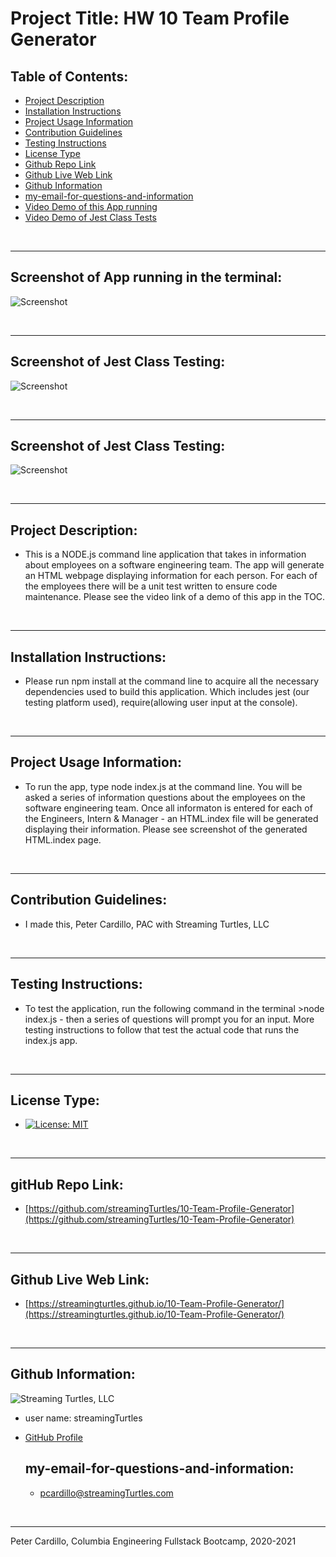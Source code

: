 
  # Project Title: HW 10 Team Profile Generator
    
  ## Table of Contents:
  - [Project Description](#project-description)
  - [Installation Instructions](#installation-instructions)
  - [Project Usage Information](#project-usage-information)
  - [Contribution Guidelines](#contribution-guidelines)
  - [Testing Instructions](#testing-instructions)
  - [License Type](#license-type)
  - [Github Repo Link](#github-repo-link)
  - [Github Live Web Link](#github-live-web-link)
  - [Github Information](#github-information)
  - [my-email-for-questions-and-information](#my-email-for-questions-and-information)
  - [Video Demo of this App running](https://drive.google.com/file/d/1SH0pPhN4_EQtXqROm5jkCi3u9nQb4zDF/view)
  - [Video Demo of Jest Class Tests](https://drive.google.com/file/d/1SDcIpdKO2kFS4XUlrT0SQyPcJtQLMzT_/view)


  &nbsp;
  - - -
  ## Screenshot of App running in the terminal:
  ![Screenshot](./Assets/appDemo-Screen-Shot.png)

  &nbsp;
  - - -
  ## Screenshot of Jest Class Testing:
  ![Screenshot](./Assets/Jest-test-Screen-Shot-1.png)

  &nbsp;
  - - -
  ## Screenshot of Jest Class Testing:
  ![Screenshot](./Assets/Jest-test-Screen-Shot-1.png)






  &nbsp;
  - - -
  ## Project Description:
  - This is a NODE.js command line application that takes in information about employees on a software engineering team.  The app will generate an HTML webpage displaying information for each person.  For each of the employees there will be a unit test written to ensure code maintenance.  Please see the video link of a demo of this app in the TOC.

  &nbsp;
  - - -
  ## Installation Instructions:
  - Please run npm install at the command line  to acquire all the necessary dependencies used to build this application.  Which includes jest (our testing platform used), require(allowing user input at the console). 

  &nbsp;
  - - -
  ## Project Usage Information:
  - To run the app, type node index.js at the command line.  You will be asked a series of information questions about the employees on the software engineering team.  Once all informaton is entered for each of the Engineers, Intern & Manager - an HTML.index file will be generated displaying their information.  Please see screenshot of the generated HTML.index page.

  &nbsp;
  - - -
  ## Contribution Guidelines:
  - I made this, Peter Cardillo, PAC with Streaming Turtles, LLC

  &nbsp;
  - - -
  ## Testing Instructions:
  - To test the application, run the following command in the terminal >node index.js  -  then a series of questions will prompt you for an input.  More testing instructions to follow that test the actual code that runs the index.js app. 

  &nbsp;
  - - -
  ## License Type:
  - [![License: MIT](https://img.shields.io/badge/License-MIT-yellow.svg)](https://opensource.org/licenses/MIT)

  &nbsp;
  - - -
  ## gitHub Repo Link:
  - [https://github.com/streamingTurtles/10-Team-Profile-Generator](https://github.com/streamingTurtles/10-Team-Profile-Generator)

  &nbsp;
  - - -
  ## Github Live Web Link:
  - [https://streamingturtles.github.io/10-Team-Profile-Generator/](https://streamingturtles.github.io/10-Team-Profile-Generator/)

  &nbsp;
  - - -
  ## Github Information:

  ![Streaming Turtles, LLC](https://avatars2.githubusercontent.com/u/1152009?v=4)
- user name: streamingTurtles
- [GitHub Profile](https://github.com/streamingTurtles)

  ## my-email-for-questions-and-information:
  - pcardillo@streamingTurtles.com  

  &nbsp;

- - -
Peter Cardillo, Columbia Engineering Fullstack Bootcamp, 2020-2021  
